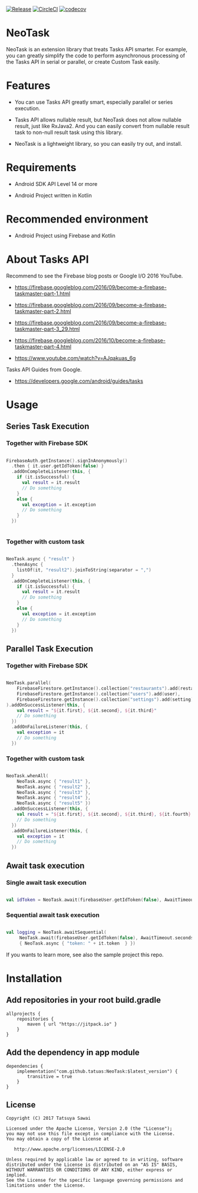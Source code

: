 [![Release](https://jitpack.io/v/tatuas/NeoTask.svg)](https://jitpack.io/#tatuas/NeoTask)
[![CircleCI](https://circleci.com/gh/tatuas/NeoTask/tree/master.svg?style=shield)](https://circleci.com/gh/tatuas/NeoTask/tree/master)
[![codecov](https://codecov.io/gh/tatuas/NeoTask/branch/master/graph/badge.svg)](https://codecov.io/gh/tatuas/NeoTask)

# NeoTask

NeoTask is an extension library that treats Tasks API smarter. For example, you can greatly simplify the code to perform asynchronous processing of the Tasks API in serial or parallel, or create Custom Task easily.

# Features

- You can use Tasks API greatly smart, especially parallel or series execution.

- Tasks API allows nullable result, but NeoTask does not allow nullable result, just like RxJava2. And you can easily convert from nullable result task to non-null result task using this library.

- NeoTask is a lightweight library, so you can easily try out, and install.

# Requirements

- Android SDK API Level 14 or more

- Android Project written in Kotlin

# Recommended environment

- Android Project using Firebase and Kotlin

# About Tasks API

Recommend to see the Firebase blog posts or Google I/O 2016 YouTube.

- https://firebase.googleblog.com/2016/09/become-a-firebase-taskmaster-part-1.html

- https://firebase.googleblog.com/2016/09/become-a-firebase-taskmaster-part-2.html

- https://firebase.googleblog.com/2016/09/become-a-firebase-taskmaster-part-3_29.html

- https://firebase.googleblog.com/2016/10/become-a-firebase-taskmaster-part-4.html

- https://www.youtube.com/watch?v=AJqakuas_6g

Tasks API Guides from Google.

- https://developers.google.com/android/guides/tasks

# Usage

## Series Task Execution

### Together with Firebase SDK

```kotlin

FirebaseAuth.getInstance().signInAnonymously()
  .then { it.user.getIdToken(false) }
  .addOnCompleteListener(this, {
    if (it.isSuccessful) {
      val result = it.result
      // Do something
    }
    else {
      val exception = it.exception
      // Do something
    }
  })
  
```

### Together with custom task

```kotlin

NeoTask.async { "result" }
  .thenAsync {
    listOf(it, "result2").joinToString(separator = ",")
  }
  .addOnCompleteListener(this, {
    if (it.isSuccessful) {
      val result = it.result
      // Do something
    }
    else {
      val exception = it.exception
      // Do something
    }
  })

```

## Parallel Task Execution

### Together with Firebase SDK

```kotlin

NeoTask.parallel(
    FirebaseFirestore.getInstance().collection("restaurants").add(restaurant1),
    FirebaseFirestore.getInstance().collection("users").add(user),
    FirebaseFirestore.getInstance().collection("settings").add(setting)
).addOnSuccessListener(this, {
    val result = "${it.first}, ${it.second}, ${it.third}"
    // Do something
  })
  .addOnFailureListener(this, {
    val exception = it
    // Do something
  })

```

### Together with custom task

```kotlin

NeoTask.whenAll(
    NeoTask.async { "result1" },
    NeoTask.async { "result2" },
    NeoTask.async { "result3" },
    NeoTask.async { "result4" },
    NeoTask.async { "result5" })
  .addOnSuccessListener(this, {
    val result = "${it.first}, ${it.second}, ${it.third}, ${it.fourth}, ${it.five}"
    // Do something
  })
  .addOnFailureListener(this, {
    val exception = it
    // Do something
  })

```

## Await task execution

### Single await task execution

```kotlin

val idToken = NeoTask.await(firebaseUser.getIdToken(false), AwaitTimeout.seconds(30))

```

### Sequential await task execution

```kotlin

val logging = NeoTask.awaitSequential(
     NeoTask.await(firebaseUser.getIdToken(false), AwaitTimeout.seconds(30)),
     { NeoTask.async { "token: " + it.token  } })

```

If you wants to learn more, see also the sample project this repo.

# Installation

## Add repositories in your root build.gradle

```
allprojects {
    repositories {
        maven { url "https://jitpack.io" }
    }
}
```

## Add the dependency in app module

```
dependencies {
    implementation("com.github.tatuas:NeoTask:$latest_version") {
        transitive = true
    }
}
```

License
-------

    Copyright (C) 2017 Tatsuya Sawai

    Licensed under the Apache License, Version 2.0 (the "License");
    you may not use this file except in compliance with the License.
    You may obtain a copy of the License at

       http://www.apache.org/licenses/LICENSE-2.0

    Unless required by applicable law or agreed to in writing, software
    distributed under the License is distributed on an "AS IS" BASIS,
    WITHOUT WARRANTIES OR CONDITIONS OF ANY KIND, either express or implied.
    See the License for the specific language governing permissions and
    limitations under the License.
